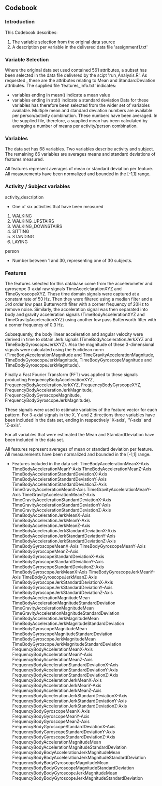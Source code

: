 ## Codebook

### Introduction
This Codebook describes:

1. The variable selection from the original data source
2. A description per variable in the delivered data file 'assignment1.txt'

### Variable Selection
Where the original data set used contained 561 attributes, a subset has been selected in the data file delivered by the scipt 'run_Analysis.R'. As requested , these are the attributes relating to Mean and StandardDeviation attributes.
The supplied file 'features_info.txt' indicates:
- variables ending in mean() indicate a mean value
- variables ending in std() indicate a standard deviation
Data for these variables has therefore been selected from the wider set of variables available. 
Multiple mean and standard deviation numbers are available per person/activity combination. These numbers have been averaged. In the supplied file, therefore, a supplied mean has been calculated by averaging a number of means per activity/person combination. 

### Variables

The data set has 68 variables. Two variables describe activity and subject. The remaining 66 variables are averages means and standard deviations of features measured. 

All features represent averages of mean or standard deviation per feature. All measurements have been normalized and bounded in the [-1,1] range.

### Activity / Subject variables

activity_description
- One of six activities that have been measured 
1. WALKING
2. WALKING_UPSTAIRS
3. WALKING_DOWNSTAIRS
4. SITTING
5. STANDING
6. LAYING

person
- Number between 1 and 30, representing one of 30 subjects. 

### Features
The features selected for this database come from the accelerometer and gyroscope 3-axial raw signals TimeAccelelarationXYZ and TimeGyroscopeXYZ. These time domain signals were captured at a constant rate of 50 Hz. Then they were filtered using a median filter and a 3rd order low pass Butterworth filter with a corner frequency of 20Hz to remove noise. Similarly, the acceleration signal was then separated into body and gravity acceleration signals (TimeBodyAccelerationXYZ and TimeGravityAccelerationXYZ) using another low pass Butterworth filter with a corner frequency of 0.3 Hz. 

Subsequently, the body linear acceleration and angular velocity were derived in time to obtain Jerk signals (TimeBodyAccelerationJerkXYZ and TimeBodyGyroscopeJerkXYZ). Also the magnitude of these 3-dimensional signals were calculated using the Euclidean norm (TimeBodyAccelerationMagnitude and TimeGravityAccelerationMagnitude, TimeBodyGyroscopeJerkMagnitude, TimeBodyGyroscopeMagnitude and TimeBodyGyroscopeJerkMagnitude). 

Finally a Fast Fourier Transform (FFT) was applied to these signals producting FrequencyBodyAccelerationXYZ, FrequencyBodyAccelerationJerkXYZ, FrequencyBodyGyrscopeXYZ, FrequencyBodyAccelerationJerkMagnitude, FrequencyBodyGyroscopeMagnitude, FrequencyBodyGyroscopeJerkMagnitude). 

These signals were used to estimate variables of the feature vector for each pattern. For 3-axial signals in the X, Y and Z directions three variables have been included in the data set, ending in respectively 'X-axis', 'Y-axis' and 'Z-axis'. 

For all variables that were estimated the Mean and StandardDeviation have been included in the data set. 


All features represent averages of mean or standard deviation per feature. All measurements have been normalized and bounded in the [-1,1] range.

- Features included in the data set:
TimeBodyAccelerationMeanX-Axis
TimeBodyAccelerationMeanY-Axis
TimeBodyAccelerationMeanZ-Axis
TimeBodyAccelerationStandardDeviationX-Axis
TimeBodyAccelerationStandardDeviationY-Axis
TimeBodyAccelerationStandardDeviationZ-Axis
TimeGravityAccelerationMeanX-Axis
TimeGravityAccelerationMeanY-Axis
TimeGravityAccelerationMeanZ-Axis
TimeGravityAccelerationStandardDeviationX-Axis
TimeGravityAccelerationStandardDeviationY-Axis
TimeGravityAccelerationStandardDeviationZ-Axis
TimeBodyAccelerationJerkMeanX-Axis
TimeBodyAccelerationJerkMeanY-Axis
TimeBodyAccelerationJerkMeanZ-Axis
TimeBodyAccelerationJerkStandardDeviationX-Axis
TimeBodyAccelerationJerkStandardDeviationY-Axis
TimeBodyAccelerationJerkStandardDeviationZ-Axis
TimeBodyGyroscopeMeanX-Axis TimeBodyGyroscopeMeanY-Axis
TimeBodyGyroscopeMeanZ-Axis TimeBodyGyroscopeStandardDeviationX-Axis
TimeBodyGyroscopeStandardDeviationY-Axis
TimeBodyGyroscopeStandardDeviationZ-Axis
TimeBodyGyroscopeJerkMeanX-Axis
TimeBodyGyroscopeJerkMeanY-Axis
TimeBodyGyroscopeJerkMeanZ-Axis
TimeBodyGyroscopeJerkStandardDeviationX-Axis
TimeBodyGyroscopeJerkStandardDeviationY-Axis
TimeBodyGyroscopeJerkStandardDeviationZ-Axis
TimeBodyAccelerationMagnitudeMean
TimeBodyAccelerationMagnitudeStandardDeviation
TimeGravityAccelerationMagnitudeMean
TimeGravityAccelerationMagnitudeStandardDeviation
TimeBodyAccelerationJerkMagnitudeMean
TimeBodyAccelerationJerkMagnitudeStandardDeviation
TimeBodyGyroscopeMagnitudeMean
TimeBodyGyroscopeMagnitudeStandardDeviation
TimeBodyGyroscopeJerkMagnitudeMean
TimeBodyGyroscopeJerkMagnitudeStandardDeviation
FrequencyBodyAccelerationMeanX-Axis
FrequencyBodyAccelerationMeanY-Axis
FrequencyBodyAccelerationMeanZ-Axis
FrequencyBodyAccelerationStandardDeviationX-Axis
FrequencyBodyAccelerationStandardDeviationY-Axis
FrequencyBodyAccelerationStandardDeviationZ-Axis
FrequencyBodyAccelerationJerkMeanX-Axis
FrequencyBodyAccelerationJerkMeanY-Axis
FrequencyBodyAccelerationJerkMeanZ-Axis
FrequencyBodyAccelerationJerkStandardDeviationX-Axis
FrequencyBodyAccelerationJerkStandardDeviationY-Axis
FrequencyBodyAccelerationJerkStandardDeviationZ-Axis
FrequencyBodyGyroscopeMeanX-Axis
FrequencyBodyGyroscopeMeanY-Axis
FrequencyBodyGyroscopeMeanZ-Axis
FrequencyBodyGyroscopeStandardDeviationX-Axis
FrequencyBodyGyroscopeStandardDeviationY-Axis
FrequencyBodyGyroscopeStandardDeviationZ-Axis
FrequencyBodyAccelerationMagnitudeMean
FrequencyBodyAccelerationMagnitudeStandardDeviation
FrequencyBodyBodyAccelerationJerkMagnitudeMean
FrequencyBodyBodyAccelerationJerkMagnitudeStandardDeviation FrequencyBodyBodyGyroscopeMagnitudeMean FrequencyBodyBodyGyroscopeMagnitudeStandardDeviation FrequencyBodyBodyGyroscopeJerkMagnitudeMean
FrequencyBodyBodyGyroscopeJerkMagnitudeStandardDeviation

